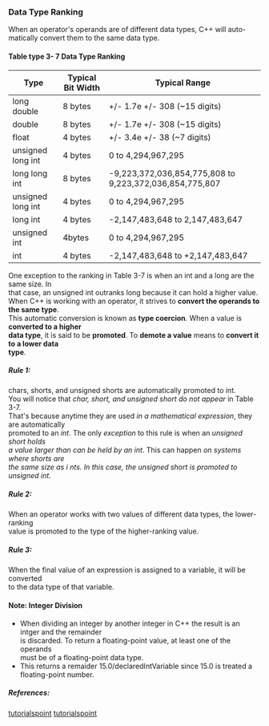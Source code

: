 ### Data Type Ranking  
When an operator's operands are of different data types, C++ will auto-  
matically convert them to the same data type.  

#### Table type 3- 7 Data Type Ranking
Type | Typical Bit Width | Typical Range
--- | --- | ---
long double | 8 bytes | +/- 1.7e +/- 308 (~15 digits)  
double | 8 bytes |	+/- 1.7e +/- 308 (~15 digits)  
float |	4 bytes | +/- 3.4e +/- 38 (~7 digits)  
unsigned long int | 4 bytes | 0 to 4,294,967,295  
long long int | 8 bytes | -9,223,372,036,854,775,808 to 9,223,372,036,854,775,807  
unsigned long int | 4 bytes | 0 to 4,294,967,295  
long int | 4 bytes | -2,147,483,648 to 2,147,483,647  
unsigned int | 4bytes | 0 to 4,294,967,295  
int | 4 bytes | -2,147,483,648 to +2,147,483,647  

One exception to the ranking in Table 3-7 is when an int and a long are the same size. In  
that case, an unsigned int outranks long because it can hold a higher value.  
When C++ is working with an operator, it strives to **convert the operands to the same type**.  
This automatic conversion is known as **type coercion**. When a value is **converted to a higher  
data type**, it is said to be **promoted**. To **demote a value** means to **convert it to a lower data  
type**.

##### Rule 1: 
chars, shorts, and unsigned shorts are automatically promoted to int.  
You will notice that _char, short, and unsigned short do not appear_ in Table 3-7.  
That's because anytime they are used _in a mathematical expression_, they are automatically  
promoted to an _int_. The only _exception_ to this rule is when an _unsigned short holds  
a value larger than can be held by an int_. This can happen _on systems where shorts are  
the same size as i nts. In this case, the unsigned short is promoted to unsigned int._  

##### Rule 2: 
When an operator works with two values of different data types, the lower-ranking  
value is promoted to the type of the higher-ranking value.  

##### Rule 3: 
When the final value of an expression is assigned to a variable, it will be converted  
to the data type of that variable.  

#### Note: Integer Division  
* When dividing an integer by another integer in C++ the result is an intger and the remainder  
is discarded. To return a floating-point value, at least one of the operands  
must be of a floating-point data type.  
* This returns a remaider 15.0/declaredIntVariable since 15.0 is treated a floating-point number.


##### References:
[tutorialspoint](https://www.tutorialspoint.com/cplusplus/cpp_data_types.htm "tutorialspoint")
[tutorialspoint](https://www.tutorialspoint.com/cprogramming/c_data_types.htm "tutorialspoint")
